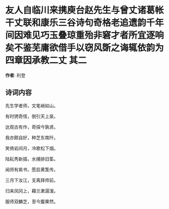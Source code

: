 # 友人自临川来携庾台赵先生与曾丈诸葛帐干丈联和康乐三谷诗句奇格老追遗韵千年间因难见巧玉叠琼重殆非窘才者所宜逐响矣不鉴芜庸欲借手以窃风斲之诲辄依韵为四章因承教二丈  其二

**作者**: 利登

## 诗词内容

先生学者师，文笔峭如山。

有时骋奇怪，倒引天上泉。

达观古有作，奇探今孰贤。

我亦颇自好，种芝东南阡。

笑倚岩间月，冷歌松下烟。

陆耘秀新插，水捕排旧筌。

闻师有紫书，愿启黄笈传。

三月下汝江，支离拜师前。

归来凤冈上，藉兰漱潺湲。

服师双麟芝，至今腹果然。

